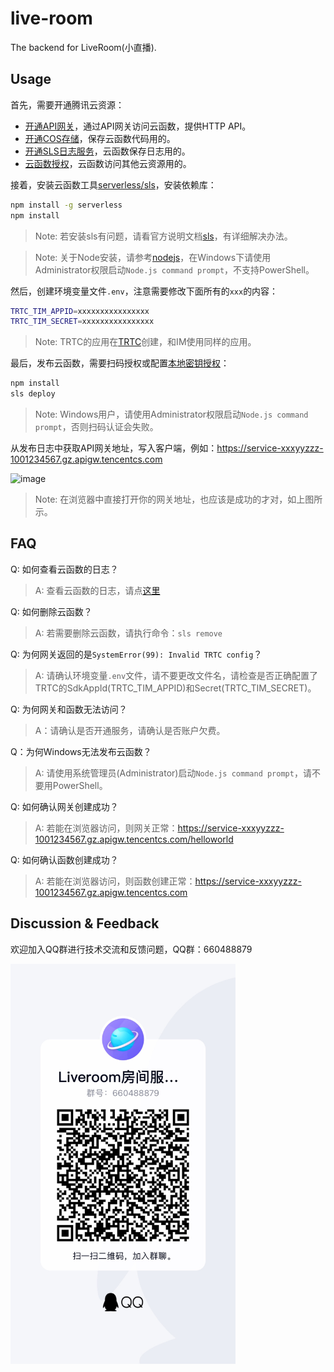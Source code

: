 # live-room

The backend for LiveRoom(小直播).

## Usage

首先，需要开通腾讯云资源：

* [开通API网关](https://console.cloud.tencent.com/apigateway/service?rid=1)，通过API网关访问云函数，提供HTTP API。
* [开通COS存储](https://console.cloud.tencent.com/cos5)，保存云函数代码用的。
* [开通SLS日志服务](https://console.cloud.tencent.com/cls/overview?region=ap-guangzhou)，云函数保存日志用的。
* [云函数授权](https://console.cloud.tencent.com/scf/list?rid=1&ns=default)，云函数访问其他云资源用的。

接着，安装云函数工具[serverless/sls](https://cloud.tencent.com/document/product/583/44753)，安装依赖库：

```bash
npm install -g serverless
npm install
```

> Note: 若安装sls有问题，请看官方说明文档[sls](https://cloud.tencent.com/document/product/583/44753)，有详细解决办法。

> Note: 关于Node安装，请参考[nodejs](https://nodejs.org/zh-cn/download/)，在Windows下请使用Administrator权限启动`Node.js command prompt`，不支持PowerShell。

然后，创建环境变量文件`.env`，注意需要修改下面所有的`xxx`的内容：

```bash
TRTC_TIM_APPID=xxxxxxxxxxxxxxxx
TRTC_TIM_SECRET=xxxxxxxxxxxxxxxx
```

> Note: TRTC的应用在[TRTC](https://console.cloud.tencent.com/trtc/app)创建，和IM使用同样的应用。

最后，发布云函数，需要扫码授权或配置[本地密钥授权](https://cloud.tencent.com/document/product/583/44786#.E6.9C.AC.E5.9C.B0.E5.AF.86.E9.92.A5.E6.8E.88.E6.9D.83)：

```bash
npm install
sls deploy
```

> Note: Windows用户，请使用Administrator权限启动`Node.js command prompt`，否则扫码认证会失败。

从发布日志中获取API网关地址，写入客户端，例如：https://service-xxxyyzzz-1001234567.gz.apigw.tencentcs.com

![image](https://user-images.githubusercontent.com/2777660/138798904-1435d703-db61-47cb-9044-c6d50424bfac.png)

> Note: 在浏览器中直接打开你的网关地址，也应该是成功的才对，如上图所示。

## FAQ

Q: 如何查看云函数的日志？

> A: 查看云函数的日志，请点[这里](https://console.cloud.tencent.com/scf/list-detail?rid=1&ns=default&id=application-prod-live-room&menu=log&tab=codeTab)

Q: 如何删除云函数？

> A: 若需要删除云函数，请执行命令：`sls remove`

Q: 为何网关返回的是`SystemError(99): Invalid TRTC config`？

> A: 请确认环境变量`.env`文件，请不要更改文件名，请检查是否正确配置了TRTC的SdkAppId(TRTC_TIM_APPID)和Secret(TRTC_TIM_SECRET)。

Q: 为何网关和函数无法访问？

> A：请确认是否开通服务，请确认是否账户欠费。

Q：为何Windows无法发布云函数？

> A: 请使用系统管理员(Administrator)启动`Node.js command prompt`，请不要用PowerShell。

Q: 如何确认网关创建成功？

> A: 若能在浏览器访问，则网关正常：https://service-xxxyyzzz-1001234567.gz.apigw.tencentcs.com/helloworld

Q: 如何确认函数创建成功？

> A: 若能在浏览器访问，则函数创建正常：https://service-xxxyyzzz-1001234567.gz.apigw.tencentcs.com

## Discussion & Feedback
欢迎加入QQ群进行技术交流和反馈问题，QQ群：660488879

<img src="./resource/gooup_QRCODE.jpg" height="640px" width="360px" />

